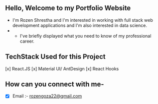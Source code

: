 ## Hello, Welcome to my Portfolio Website
- I'm Rozen Shrestha and I'm interested in working with full stack web development applications and I'm also interested in data science. 
- - I've briefly displayed what you need to know of my professional career.

## TechStack Used for this Project
[x] React.JS
[x] Material UI/ AntDesign
[x] React Hooks

## How can you connect with me-
- [X] Email :- rozengoza22@gmail.com

